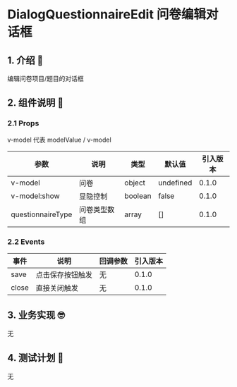 # DialogQuestionnaireEdit 问卷编辑对话框

## 1. 介绍 🤔

编辑问卷项目/题目的对话框

## 2. 组件说明 🥳

### 2.1 Props

v-model 代表 modelValue / v-model

| 参数              | 说明         | 类型    | 默认值    | 引入版本 |
| ----------------- | ------------ | ------- | --------- | -------- |
| v-model           | 问卷         | object  | undefined | 0.1.0    |
| v-model:show      | 显隐控制     | boolean | false     | 0.1.0    |
| questionnaireType | 问卷类型数组 | array   | []        | 0.1.0    |

### 2.2 Events

| 事件  | 说明             | 回调参数 | 引入版本 |
| ----- | ---------------- | -------- | -------- |
| save  | 点击保存按钮触发 | 无       | 0.1.0    |
| close | 直接关闭触发     | 无       | 0.1.0    |

## 3. 业务实现 🤓

无

## 4. 测试计划 👻

无
